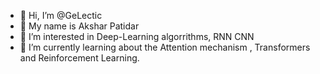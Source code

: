 - 👋 Hi, I’m @GeLectic
- 🙏 My name is Akshar Patidar 
- 👀 I’m interested in Deep-Learning algorrithms, RNN CNN 
- 🌱 I’m currently learning about the Attention mechanism ,  Transformers and Reinforcement Learning.
 

<!---
GeLectic/GeLectic is a ✨ special ✨ repository because its `README.md` (this file) appears on your GitHub profile.
You can click the Preview link to take a look at your changes.
--->
